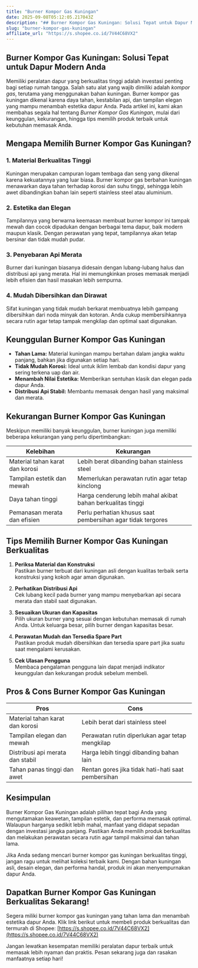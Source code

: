 ```yaml
---
title: "Burner Kompor Gas Kuningan"
date: 2025-09-08T05:12:05.217043Z
description: "## Burner Kompor Gas Kuningan: Solusi Tepat untuk Dapur Modern Anda..."
slug: "burner-kompor-gas-kuningan"
affiliate_url: "https://s.shopee.co.id/7V44C68VX2"
---
```

## Burner Kompor Gas Kuningan: Solusi Tepat untuk Dapur Modern Anda

Memiliki peralatan dapur yang berkualitas tinggi adalah investasi penting bagi setiap rumah tangga. Salah satu alat yang wajib dimiliki adalah *kompor gas*, terutama yang menggunakan bahan kuningan. Burner kompor gas kuningan dikenal karena daya tahan, kestabilan api, dan tampilan elegan yang mampu menambah estetika dapur Anda. Pada artikel ini, kami akan membahas segala hal tentang *Burner Kompor Gas Kuningan*, mulai dari keunggulan, kekurangan, hingga tips memilih produk terbaik untuk kebutuhan memasak Anda.

## Mengapa Memilih Burner Kompor Gas Kuningan?

### 1. Material Berkualitas Tinggi

Kuningan merupakan campuran logam tembaga dan seng yang dikenal karena kekuatannya yang luar biasa. Burner kompor gas berbahan kuningan menawarkan daya tahan terhadap korosi dan suhu tinggi, sehingga lebih awet dibandingkan bahan lain seperti stainless steel atau aluminium.

### 2. Estetika dan Elegan

Tampilannya yang berwarna keemasan membuat burner kompor ini tampak mewah dan cocok dipadukan dengan berbagai tema dapur, baik modern maupun klasik. Dengan perawatan yang tepat, tampilannya akan tetap bersinar dan tidak mudah pudar.

### 3. Penyebaran Api Merata

Burner dari kuningan biasanya didesain dengan lubang-lubang halus dan distribusi api yang merata. Hal ini memungkinkan proses memasak menjadi lebih efisien dan hasil masakan lebih sempurna.

### 4. Mudah Dibersihkan dan Dirawat

Sifat kuningan yang tidak mudah berkarat membuatnya lebih gampang dibersihkan dari noda minyak dan kotoran. Anda cukup membersihkannya secara rutin agar tetap tampak mengkilap dan optimal saat digunakan.

## Keunggulan Burner Kompor Gas Kuningan

- **Tahan Lama:** Material kuningan mampu bertahan dalam jangka waktu panjang, bahkan jika digunakan setiap hari.
- **Tidak Mudah Korosi:** Ideal untuk iklim lembab dan kondisi dapur yang sering terkena uap dan air.
- **Menambah Nilai Estetika:** Memberikan sentuhan klasik dan elegan pada dapur Anda.
- **Distribusi Api Stabil:** Membantu memasak dengan hasil yang maksimal dan merata.

## Kekurangan Burner Kompor Gas Kuningan

Meskipun memiliki banyak keunggulan, burner kuningan juga memiliki beberapa kekurangan yang perlu dipertimbangkan:

| Kelebihan | Kekurangan |
| --- | --- |
| Material tahan karat dan korosi | Lebih berat dibanding bahan stainless steel |
| Tampilan estetik dan mewah | Memerlukan perawatan rutin agar tetap kinclong |
| Daya tahan tinggi | Harga cenderung lebih mahal akibat bahan berkualitas tinggi |
| Pemanasan merata dan efisien | Perlu perhatian khusus saat pembersihan agar tidak tergores |

## Tips Memilih Burner Kompor Gas Kuningan Berkualitas

1. **Periksa Material dan Konstruksi**  
Pastikan burner terbuat dari kuningan asli dengan kualitas terbaik serta konstruksi yang kokoh agar aman digunakan.

2. **Perhatikan Distribusi Api**  
Cek lubang kecil pada burner yang mampu menyebarkan api secara merata dan stabil saat digunakan.

3. **Sesuaikan Ukuran dan Kapasitas**  
Pilih ukuran burner yang sesuai dengan kebutuhan memasak di rumah Anda. Untuk keluarga besar, pilih burner dengan kapasitas besar.

4. **Perawatan Mudah dan Tersedia Spare Part**  
Pastikan produk mudah dibersihkan dan tersedia spare part jika suatu saat mengalami kerusakan.

5. **Cek Ulasan Pengguna**  
Membaca pengalaman pengguna lain dapat menjadi indikator keunggulan dan kekurangan produk sebelum membeli.

## Pros & Cons Burner Kompor Gas Kuningan

| Pros | Cons |
| --- | --- |
| Material tahan karat dan korosi | Lebih berat dari stainless steel |
| Tampilan elegan dan mewah | Perawatan rutin diperlukan agar tetap mengkilap |
| Distribusi api merata dan stabil | Harga lebih tinggi dibanding bahan lain |
| Tahan panas tinggi dan awet | Rentan gores jika tidak hati-hati saat pembersihan |

## Kesimpulan

Burner Kompor Gas Kuningan adalah pilihan tepat bagi Anda yang mengutamakan keawetan, tampilan estetik, dan performa memasak optimal. Walaupun harganya sedikit lebih mahal, manfaat yang didapat sepadan dengan investasi jangka panjang. Pastikan Anda memilih produk berkualitas dan melakukan perawatan secara rutin agar tampil maksimal dan tahan lama.

Jika Anda sedang mencari burner kompor gas kuningan berkualitas tinggi, jangan ragu untuk melihat koleksi terbaik kami. Dengan bahan kuningan asli, desain elegan, dan performa handal, produk ini akan menyempurnakan dapur Anda.

## Dapatkan Burner Kompor Gas Kuningan Berkualitas Sekarang!

Segera miliki burner kompor gas kuningan yang tahan lama dan menambah estetika dapur Anda. Klik link berikut untuk membeli produk berkualitas dan termurah di Shopee: [https://s.shopee.co.id/7V44C68VX2](https://s.shopee.co.id/7V44C68VX2)

Jangan lewatkan kesempatan memiliki peralatan dapur terbaik untuk memasak lebih nyaman dan praktis. Pesan sekarang juga dan rasakan manfaatnya setiap hari!